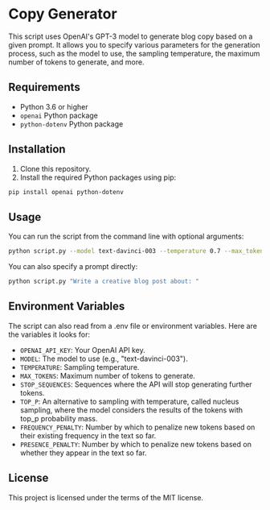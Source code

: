 
# Copy Generator

This script uses OpenAI's GPT-3 model to generate blog copy based on a given prompt. It allows you to specify various parameters for the generation process, such as the model to use, the sampling temperature, the maximum number of tokens to generate, and more.

## Requirements

- Python 3.6 or higher
- `openai` Python package
- `python-dotenv` Python package

## Installation

1. Clone this repository.
2. Install the required Python packages using pip:

```bash
pip install openai python-dotenv
```

## Usage

You can run the script from the command line with optional arguments:

```bash
python script.py --model text-davinci-003 --temperature 0.7 --max_tokens 256
```

You can also specify a prompt directly:

```bash
python script.py "Write a creative blog post about: "
```

## Environment Variables

The script can also read from a .env file or environment variables. Here are the variables it looks for:

- `OPENAI_API_KEY`: Your OpenAI API key.
- `MODEL`: The model to use (e.g., "text-davinci-003").
- `TEMPERATURE`: Sampling temperature.
- `MAX_TOKENS`: Maximum number of tokens to generate.
- `STOP_SEQUENCES`: Sequences where the API will stop generating further tokens.
- `TOP_P`: An alternative to sampling with temperature, called nucleus sampling, where the model considers the results of the tokens with top_p probability mass.
- `FREQUENCY_PENALTY`: Number by which to penalize new tokens based on their existing frequency in the text so far.
- `PRESENCE_PENALTY`: Number by which to penalize new tokens based on whether they appear in the text so far.

## License

This project is licensed under the terms of the MIT license.
